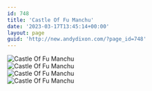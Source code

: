 ```yaml
---
id: 748
title: 'Castle Of Fu Manchu'
date: '2023-03-17T13:45:14+00:00'
layout: page
guid: 'http://new.andydixon.com/?page_id=748'
---
```


![Castle Of Fu Manchu](https://i0.wp.com/assets.g8x2.ldn.idrivee2-23.com/posters/Castle%20Of%20Fu%20Manchu%2001.jpg?w=1200&ssl=1 "Castle Of Fu Manchu")  
![Castle Of Fu Manchu](https://i0.wp.com/assets.g8x2.ldn.idrivee2-23.com/posters/Castle%20Of%20Fu%20Manchu%2002.jpg?w=1200&ssl=1 "Castle Of Fu Manchu")  
![Castle Of Fu Manchu](https://i0.wp.com/assets.g8x2.ldn.idrivee2-23.com/posters/Castle%20Of%20Fu%20Manchu%2003.jpg?w=1200&ssl=1 "Castle Of Fu Manchu")  
![Castle Of Fu Manchu](https://i0.wp.com/assets.g8x2.ldn.idrivee2-23.com/posters/Castle%20Of%20Fu%20Manchu%2004.jpg?w=1200&ssl=1 "Castle Of Fu Manchu")